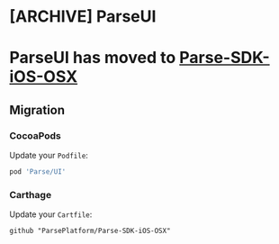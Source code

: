 # [ARCHIVE] ParseUI

# ParseUI has moved to [Parse-SDK-iOS-OSX](https://github.com/parse-community/Parse-SDK-iOS-OSX)
 
## Migration

### CocoaPods

Update your `Podfile`:

```ruby
pod 'Parse/UI'
```
### Carthage

Update your `Cartfile`:

```
github "ParsePlatform/Parse-SDK-iOS-OSX"
```
